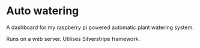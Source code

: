 # Auto watering

A dashboard for my raspberry pi powered automatic plant watering system. 

Runs on a web server. 
Utilises Silverstripe framework.
